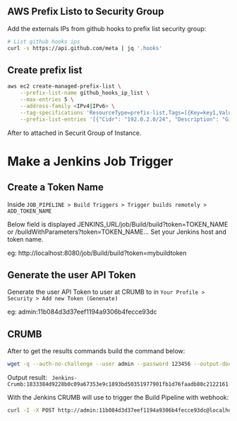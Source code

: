 ## AWS Prefix Listo to Security Group
Add the externals IPs from github hooks to prefix list security group:

```bash
# List github hooks ips  
curl -s https://api.github.com/meta | jq '.hooks'
```
## Create prefix list
```bash
aws ec2 create-managed-prefix-list \
    --prefix-list-name github_hooks_ip_list \
    --max-entries 5 \
    --address-family <IPv4|IPv6> \
    --tag-specifications 'ResourceType=prefix-list,Tags=[{Key=key1,Value=value1},{Key=key2,Value=value2}]' \
    --prefix-list-entries '[{"Cidr": "192.0.2.0/24", "Description": "Github hooks ip"},{"Cidr": "192.0.3.0/24", "Description": "Github hooks ip"}]'
```
After to attached in Securit Group of Instance.


# Make a Jenkins Job Trigger

## Create a Token Name
Inside `JOB_PIPELINE > Build Triggers > Trigger builds remotely > ADD_TOKEN_NAME` 

Below field is displayed JENKINS_URL/job/Build/build?token=TOKEN_NAME or /buildWithParameters?token=TOKEN_NAME... Set your Jenkins host and token name.

eg: 
http://localhost:8080/job/Build/build?token=mybuildtoken


## Generate the user API Token
Generate the user API Token to user at CRUMB to in `Your Profile > Security > Add new Token (Genenate)`

eg: admin:11b084d3d37eef1194a9306b4fecce93dc

## CRUMB

After to get the results commands build the command below:

```bash
wget -q --auth-no-challenge --user admin --password 123456 --output-document - 'http://localhost:8080/crumbIssuer/api/xml?xpath=concat(//crumbRequestField,":",//crumb)'
```
Output result:
`  Jenkins-Crumb:1833384d9228b0c09a67353e9c1893bd50351977901fb1d76faadb80c2122161
`

With the Jenkins CRUMB will use to trigger the Build Pipeline with webhook: 

```bash
curl -I -X POST http://admin:11b084d3d37eef1194a9306b4fecce93dc@localhost:8080/job/Build/build?token=mybuildtoken -H "Jenkins-Crumb:1833314d9228b0c09a67353e9c1863bd50351977901fb1d76faadb80c2122161" 
```
